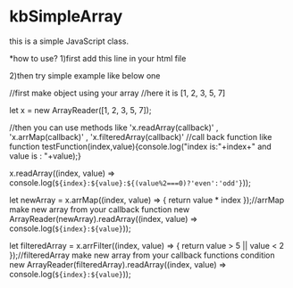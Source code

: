 # kbSimpleArray
this is a simple JavaScript class.

*how to use?
  1)first add this line in your html file
  <script src="https://cdn.jsdelivr.net/gh/Kosala167/kbSimpleArray/simple-array.min.js" defer></script>
  
  2)then try simple example like below one
  
  //first make object using your array //here it is [1, 2, 3, 5, 7]
  
  let x = new ArrayReader([1, 2, 3, 5, 7]);
  
  //then you can use methods like 'x.readArray(callback)' , 'x.arrMap(callback)' , 'x.filteredArray(callback)'
  //call back function like function testFunction(index,value){console.log("index is:"+index+" and value is : "+value);}
  
  x.readArray((index, value) => console.log(`${index}:${value}:${(value%2===0)?'even':'odd'}`));
  
  let newArray = x.arrMap((index, value) => { return value * index });//arrMap make new array from your callback function
  new ArrayReader(newArray).readArray((index, value) => console.log(`${index}:${value}`));
  
  let filteredArray = x.arrFilter((index, value) => { return value > 5 || value < 2 });//filteredArray make new array from your callback functions condition
  new ArrayReader(filteredArray).readArray((index, value) => console.log(`${index}:${value}`));
